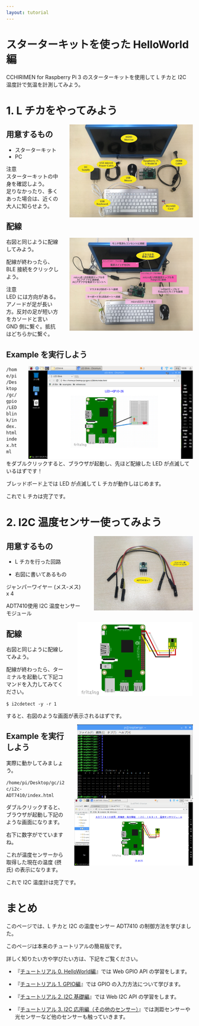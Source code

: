 ```yaml
---
layout: tutorial
---
```


# スターターキットを使った HelloWorld 編

CCHIRIMEN for Raspberry Pi 3 のスターターキットを使用して L チカと I2C 温度計で気温を計測してみよう。

<div style="page-break-before:always"></div>

# 1. L チカをやってみよう
<p>
  <img src="imgs/section0/Raspi3.jpg" alt="Hardware" height="250" style = "float:right;padding-left:2em;">

## 用意するもの

* スターターキット<br>
* PC

注意<br>
スターターキットの中身を確認しよう。<br>
足りなかったり、多くあった場合は、近くの大人に知らせよう。

## 配線
<p>
<img src="imgs/section0/h.png" alt="Browser"  height="250" style="float:right;padding-left:2em;">

右図と同じように配線してみよう。

配線が終わったら、BLE 接続をクリックしよう。

注意<br>
LED には方向がある。アノードが足が長い方。反対の足が短い方をカソードと言い GND 側に繋ぐ。抵抗はどちらかに繋ぐ。
</p>

## Example を実行しよう
<p>
<img src="imgs/section0/browser.png" alt="Browser" height="250" style="float:right;padding-left:2em;">

` /home/pi/Desktop/gc/gpio/LEDblink/index.html
index.html `

をダブルクリックすると、ブラウザが起動し、先ほど配線した LED が点滅しているはずです！

ブレッドボード上では LED が点滅して L チカが動作しはじめます。

これで L チカは完了です。

</p>

<div style="page-break-before:always"></div>



# 2. I2C 温度センサー使ってみよう

  <p>
  <img src="imgs/section2/parts.jpg" alt="Browser" height="200" style="float:right;padding-left:2em;">

## 用意するもの

* L チカを行った回路

* 右図に書いてあるもの

ジャンパーワイヤー (メス-メス) x 4

ADT7410使用 I2C 温度センサーモジュール

</p>

<p>
  <img src="imgs/section2/schematic.png" alt="Browser" height="200" style="float:right;padding-left:2em;">
  
## 配線

右図と同じように配線してみよう。

配線が終わったら、ターミナルを起動して下記コマンドを入力してみてください。

` $ i2cdetect -y -r 1 `

すると、右図のような画面が表示されるはずです。

 <img src="imgs/section2/ADT7410.png" alt="Browser" height="200" style="float:right;padding-left:2em;">

</p>
  
## Example を実行しよう
<p>
  <img src="imgs/section2/browser.png" alt="Browser" height="180" style="float:right;padding-left:2em;">

実際に動かしてみましょう。

` /home/pi/Desktop/gc/i2c/i2c-ADT7410/index.html `

ダブルクリックすると、ブラウザが起動し下記のような画面になります。
  
右下に数字がでていますね。

これが温度センサーから取得した現在の温度 (摂氏) の表示になります。


これで I2C 温度計は完了です。

</p>

<div style="page-break-before:always"></div>

# まとめ

このページでは、L チカと I2C の温度センサー ADT7410 の制御方法を学びました。

このページは本来のチュートリアルの簡易版です。

詳しく知りたい方や学びたい方は、下記をご覧ください。

* 『[チュートリアル 0. HelloWorld編](./section0.md)』では Web GPIO API の学習をします。

* 『[チュートリアル 1. GPIO編](./section1.md)』では GPIO の入力方法について学びます。

* 『[チュートリアル 2. I2C 基礎編](./section2.md)』では Web I2C API の学習をします。

* 『[チュートリアル 3. I2C 応用編（その他のセンサー）](./section3.md)』では測距センサーや光センサーなど他のセンサーも触っていきます。
